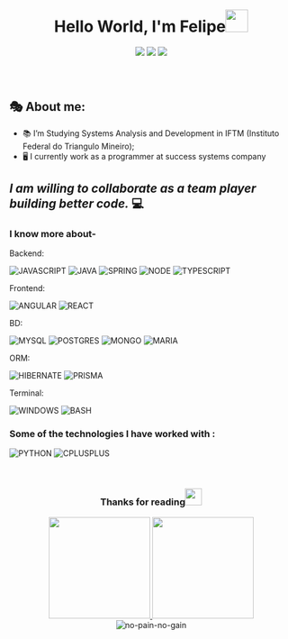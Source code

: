 <header>
    <h1 align="center">Hello World, I'm Felipe<img src="https://cdn.discordapp.com/attachments/968604243474915368/969783389039247360/hi.gif" width="40" /></h1>
    <div align="center">
        <a href="https://www.instagram.com/felipesoaarees/" target="_blank"><img
                src="https://img.shields.io/badge/-Instagram-%23E4405F?style=for-the-badge&logo=instagram&logoColor=white"
                target="_blank"></a>
        <a href="https://discord.com/users/326365126330679304" target="_blank"><img
                src="https://img.shields.io/badge/Discord-7289DA?style=for-the-badge&logo=discord&logoColor=white"
                target="_blank"></a>
        <a href="https://www.linkedin.com/in/felipe-soares-santana-29528822a/" target="_blank"><img
                src="https://img.shields.io/badge/-LinkedIn-%230077B5?style=for-the-badge&logo=linkedin&logoColor=white"
                target="_blank"></a> <br><br>
    </div>
</header>


  ## 🎭 About me:
  - 📚 I’m Studying Systems Analysis and Development in IFTM (Instituto Federal do Triangulo Mineiro);
  - 🖥️ I currently work as a programmer at success systems company

  ## *I am willing to collaborate as a team player building better code.* 💻


  ### I know more about- 
Backend:

![JAVASCRIPT](https://img.shields.io/badge/JavaScript-F7DF1E?style=for-the-badge&logo=JavaScript&logoColor=black)
![JAVA](https://img.shields.io/badge/Java-ED8B00?style=for-the-badge&logo=openjdk&logoColor=white)
![SPRING](https://img.shields.io/badge/Spring-6DB33F?style=for-the-badge&logo=spring&logoColor=white)
![NODE](https://img.shields.io/badge/Node.js-43853D?style=for-the-badge&logo=node.js&logoColor=white)
![TYPESCRIPT](https://img.shields.io/badge/TypeScript-007ACC?style=for-the-badge&logo=typescript&logoColor=white)

Frontend:

![ANGULAR](https://img.shields.io/badge/Angular-DD0031?style=for-the-badge&logo=angular&logoColor=white)
![REACT](https://img.shields.io/badge/React-20232A?style=for-the-badge&logo=react&logoColor=61DAFB)

BD:

![MYSQL](https://img.shields.io/badge/MySQL-00000F?style=for-the-badge&logo=mysql&logoColor=white)
![POSTGRES](https://img.shields.io/badge/PostgreSQL-316192?style=for-the-badge&logo=postgresql&logoColor=white)
![MONGO](https://img.shields.io/badge/MongoDB-4EA94B?style=for-the-badge&logo=mongodb&logoColor=white)
![MARIA](https://img.shields.io/badge/MariaDB-003545?style=for-the-badge&logo=mariadb&logoColor=white)

ORM:

![HIBERNATE](https://img.shields.io/badge/Hibernate-59666C?style=for-the-badge&logo=Hibernate&logoColor=white)
![PRISMA](https://img.shields.io/badge/Prisma-3982CE?style=for-the-badge&logo=Prisma&logoColor=white)

Terminal:

![WINDOWS](https://img.shields.io/badge/powershell-5391FE?style=for-the-badge&logo=powershell&logoColor=white)
![BASH](https://img.shields.io/badge/GNU%20Bash-4EAA25?style=for-the-badge&logo=GNU%20Bash&logoColor=white)
### Some of the technologies I have worked with :

![PYTHON](https://img.shields.io/badge/Python-3776AB?style=for-the-badge&logo=python&logoColor=white)
![CPLUSPLUS](https://img.shields.io/badge/C%2B%2B-00599C?style=for-the-badge&logo=c%2B%2B&logoColor=white)


<div style="display: inline_block"><br>
    <div align="center">
        <h3> Thanks for reading<img src="https://emojipedia-us.s3.amazonaws.com/source/skype/289/winking-face_1f609.png" width="30"></h3>
        <a href="https://github.com/felipesoares-tech"><img height="180em" src="https://github-readme-stats.vercel.app/api/top-langs/?username=felipesoares-tech&layout=compact&langs_count=7&theme=gotham">
        <img height="180em" src="https://github-readme-stats.vercel.app/api?username=felipesoares-tech&show_icons=true&theme=gotham&include_all_commits=true&count_private=true"></a>
        <br>
        <img src="https://readme-typing-svg.herokuapp.com/?lines=no+pain+no+gain+=);&font=Fira%20Code&center=true&width=380&height=50" alt="no-pain-no-gain">
    </div> 
    <div style="display: inline_block"><br>


